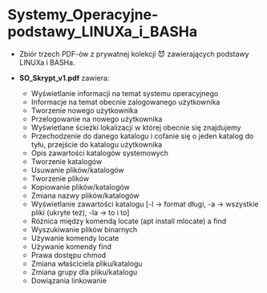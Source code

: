# Systemy_Operacyjne-podstawy_LINUXa_i_BASHa
- Zbiór trzech PDF-ów z prywatnej kolekcji 😈 zawierających podstawy LINUXa i BASHa.

- <strong>SO_Skrypt_v1.pdf</strong> zawiera:
  - Wyświetlanie informacji na temat systemu operacyjnego
  - Informacje na temat obecnie zalogowanego użytkownika
  - Tworzenie nowego użytkownika
  - Przelogowanie na nowego użytkownika
  - Wyświetlane ścieżki lokalizacji w której obecnie się znajdujemy
  - Przechodzenie do danego katalogu i cofanie się o jeden katalog do tyłu, przejście do katalogu użytkownika
  - Opis zawartości katalogów systemowych
  - Tworzenie katalogów
  - Usuwanie plików/katalogów
  - Tworzenie plików
  - Kopiowanie plików/katalogów
  - Zmiana nazwy plików/katalogów
  - Wyświetlanie zawartości katalogu [-l -> format długi, -a -> wszystkie pliki (ukryte też), -la -> to i to]
  - Różnica między komendą locate (apt install mlocate) a find
  - Wyszukiwanie plików binarnych
  - Używanie komendy locate
  - Używanie komendy find
  - Prawa dostępu chmod
  - Zmiana właściciela pliku/katalogu
  - Zmiana grupy dla pliku/katalogu
  - Dowiązania linkowanie
 
